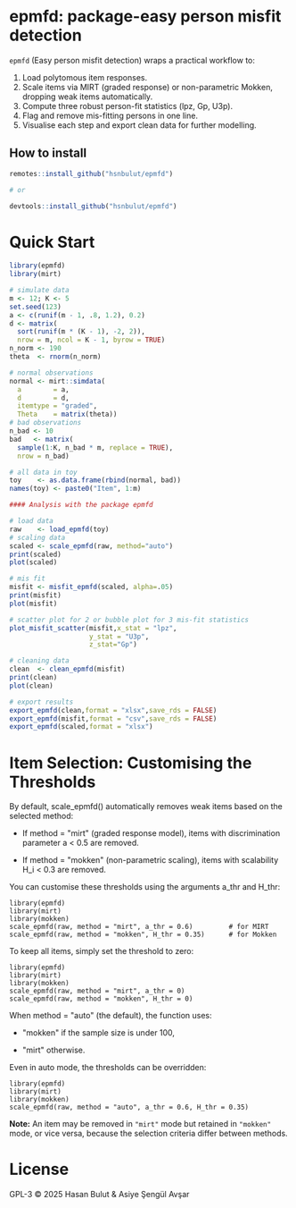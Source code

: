 # epmfd: package-easy person misfit detection

`epmfd` (Easy person misfit detection) wraps a practical workflow to:

1.  Load polytomous item responses.
2.  Scale items via MIRT (graded response) or non-parametric Mokken, dropping weak items automatically.
3.  Compute three robust person-fit statistics (lpz, Gp, U3p).
4.  Flag and remove mis-fitting persons in one line.
5.  Visualise each step and export clean data for further modelling.

## How to install

``` r
remotes::install_github("hsnbulut/epmfd")

# or

devtools::install_github("hsnbulut/epmfd")
```

# Quick Start

``` r
library(epmfd)
library(mirt)

# simulate data
m <- 12; K <- 5
set.seed(123)
a <- c(runif(m - 1, .8, 1.2), 0.2)
d <- matrix(
  sort(runif(m * (K - 1), -2, 2)),
  nrow = m, ncol = K - 1, byrow = TRUE)
n_norm <- 190
theta  <- rnorm(n_norm)

# normal observations 
normal <- mirt::simdata(
  a        = a,
  d        = d,
  itemtype = "graded",
  Theta    = matrix(theta))
# bad observations
n_bad <- 10
bad   <- matrix(
  sample(1:K, n_bad * m, replace = TRUE),
  nrow = n_bad)

# all data in toy
toy    <- as.data.frame(rbind(normal, bad))
names(toy) <- paste0("Item", 1:m)

#### Analysis with the package epmfd

# load data
raw    <- load_epmfd(toy)
# scaling data
scaled <- scale_epmfd(raw, method="auto")
print(scaled)
plot(scaled)

# mis fit 
misfit <- misfit_epmfd(scaled, alpha=.05)
print(misfit)
plot(misfit)

# scatter plot for 2 or bubble plot for 3 mis-fit statistics
plot_misfit_scatter(misfit,x_stat = "lpz",
                    y_stat = "U3p",
                    z_stat="Gp")

# cleaning data
clean  <- clean_epmfd(misfit)
print(clean)
plot(clean)

# export results 
export_epmfd(clean,format = "xlsx",save_rds = FALSE)
export_epmfd(misfit,format = "csv",save_rds = FALSE)
export_epmfd(scaled,format = "xlsx")
```

# Item Selection: Customising the Thresholds

By default, scale_epmfd() automatically removes weak items based on the selected method:

-   If method = "mirt" (graded response model), items with discrimination parameter a \< 0.5 are removed.

-   If method = "mokken" (non-parametric scaling), items with scalability H_i \< 0.3 are removed.

You can customise these thresholds using the arguments a_thr and H_thr:

```{r}
library(epmfd)
library(mirt)
library(mokken)
scale_epmfd(raw, method = "mirt", a_thr = 0.6)         # for MIRT
scale_epmfd(raw, method = "mokken", H_thr = 0.35)      # for Mokken
```

To keep all items, simply set the threshold to zero:

```{r}
library(epmfd)
library(mirt)
library(mokken)
scale_epmfd(raw, method = "mirt", a_thr = 0)
scale_epmfd(raw, method = "mokken", H_thr = 0)
```

When method = "auto" (the default), the function uses:

-   "mokken" if the sample size is under 100,

-   "mirt" otherwise.

Even in auto mode, the thresholds can be overridden:

```{r}
library(epmfd)
library(mirt)
library(mokken)
scale_epmfd(raw, method = "auto", a_thr = 0.6, H_thr = 0.35)
```

**Note:** An item may be removed in `"mirt"` mode but retained in `"mokken"` mode, or vice versa, because the selection criteria differ between methods.

# License

GPL-3 © 2025 Hasan Bulut & Asiye Şengül Avşar
